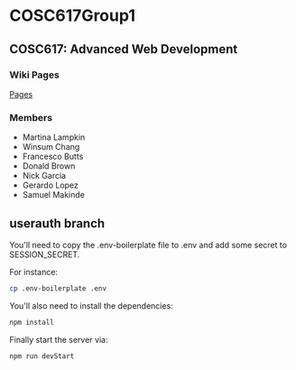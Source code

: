 # COSC617Group1
## COSC617: Advanced Web Development

### Wiki Pages
[Pages](https://github.com/francesc0bGH/COSC617Group1/wiki/pages)

### Members
- Martina Lampkin
- Winsum Chang
- Francesco Butts
- Donald Brown
- Nick Garcia
- Gerardo Lopez
- Samuel Makinde


## userauth branch
You'll need to copy the .env-boilerplate file to .env and add some secret to SESSION_SECRET.

For instance:
```zsh
cp .env-boilerplate .env
```

You'll also need to install the dependencies:

```zsh
npm install
```

Finally start the server via:

```
npm run devStart
```
